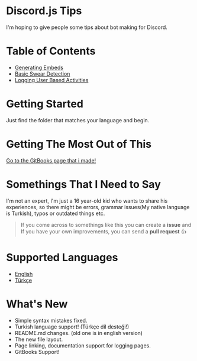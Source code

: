 # Discord.js Tips
I'm hoping to give people some tips about bot making for Discord.

# Table of Contents
* [Generating Embeds](https://github.com/yussufjpg/DiscordJS-Tips/blob/master/en/Generating%20Embeds.md)
* [Basic Swear Detection](https://github.com/yussufjpg/DiscordJS-Tips/blob/master/en/Basic%20Swear%20Detection.md)
* [Logging User Based Activities](https://github.com/yussufjpg/DiscordJS-Tips/blob/master/en/Logging%20User%20Based%20Activities.md)

# Getting Started
Just find the folder that matches your language and begin.

# Getting The Most Out of This
[Go to the GitBooks page that i made!](http://yussufjpg.github.io/DiscordJS-Tips)

# Somethings That I Need to Say
I'm not an expert, I'm just a 16 year-old kid who wants to share his experiences, so there might be errors, grammar issues(My native language is Turkish), typos or outdated things etc.

>If you come across to somethings like this you can create a **issue** and If you have your own improvements, you can send a **pull request** 👍

# Supported Languages
- [English](https://github.com/yussufjpg/DiscordJS-Tips/tree/master/en)
- [Türkçe](https://github.com/yussufjpg/DiscordJS-Tips/tree/master/tr)

# What's New
* Simple syntax mistakes fixed.
* Turkish language support! (Türkçe dil desteği!)
* README.md changes. (old one is in english version)
* The new file layout.
* Page linking, documentation support for logging pages.
* GitBooks Support!
